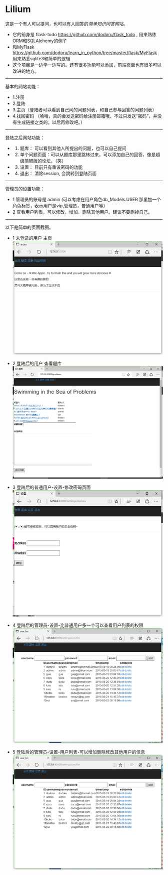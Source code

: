  Lilium
===

这是一个有人可以提问，也可以有人回答的*简单知识问答网站*。
+ 它的前身是 flask-todo https://github.com/dodoru/flask_todo , 用来熟练ORM和SQLAlchemy的例子
+ 和MyFlask https://github.com/dodoru/learn_in_python/tree/master/flask/MyFlask . 用来熟悉sqlite3和简单的逻辑
+ 这个项目是一边学一边写的。还有很多功能可以添加，前端页面也有很多可以改进的地方。

---
基本的网站功能：
+ 1.注册
+ 2.登陆
+ 3.主页（登陆者可以看到自己问的问题列表，和自己参与回答的问题列表）
+ 4.找回密码 （哈哈，真的会发送密码给注册邮箱哦，不过只发送“密码”，并没有生成链接之类的。以后再修改吧。）

---
登陆之后网站功能：
+ 1. 题库： 可以看到其他人所提出的问题，也可以自己提问
+ 2. 单个问题页面：可以从题库那里跳转过来，可以添加自己的回答，像是超级简陋版的论坛，（笑）
+ 3. 设置： 目前只有重设密码的功能
+ 4. 退出： 清除session, 会跳转到登陆页面

---
管理员的设置功能：
+ 1 管理员的账号是 admin  (可以考虑在用户角色db_Models.USER 那里加一个角色标签，表示用户是vip,管理员，普通用户等）
+ 2 查看用户列表，可以修改，增加，删除其他用户。建议不要删掉自己。

---
以下是简单的页面截图。

+ 1 未登录的用户 主页
![image](https://github.com/dodoru/Lilium/blob/master/images/index_unlog.jpg)

+ 2 登陆后的用户 查看题库
![image](https://github.com/dodoru/Lilium/blob/master/images/problems_list.jpg)

+ 3 登陆后的普通用户-设置-修改密码页面
![image](https://github.com/dodoru/Lilium/blob/master/images/settings.jpg)

+ 4 登陆后的管理员-设置-比普通用户多一个可以查看用户列表的权限
![image](https://github.com/dodoru/Lilium/blob/master/images/admin_user_list.jpg)

+ 5 登陆后的管理员-设置-用户列表-可以增加删除修改其他用户的信息
![image](https://github.com/dodoru/Lilium/blob/master/images/admin_user_list.jpg)
